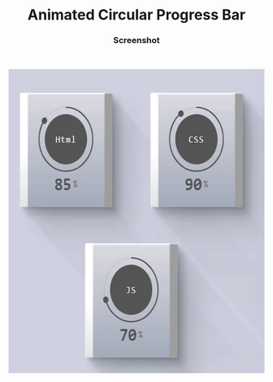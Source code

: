 <h1 align="center">Animated Circular Progress Bar</h1>

<h3 align="center">Screenshot</h3>
</br>
<p align="center"> 
<img src="./screenshot_gif.gif" width="600" height="600" />
</p>
